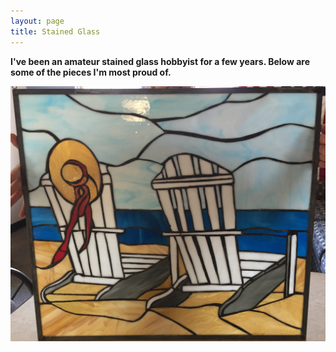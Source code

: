 ```yaml
---
layout: page
title: Stained Glass
---
```


**I've been an amateur stained glass hobbyist for a few years. Below are some of the pieces I'm most proud of.**

![alt text](https://github.com/maxpohlman/maxpohlman.github.io/blob/master/stainedglass/beach.JPG "Chairs on a Beach")